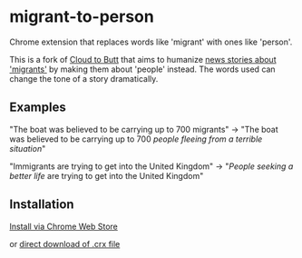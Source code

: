 migrant-to-person
=============

Chrome extension that replaces words like 'migrant' with ones like 'person'.

This is a fork of [Cloud to Butt](https://github.com/panicsteve/cloud-to-butt) that aims to humanize [news stories about 'migrants'](http://www.bbc.co.uk/news/world-europe-32377768) by making them about 'people' instead. The words used can change the tone of a story dramatically.

Examples
------------
"The boat was believed to be carrying up to 700 migrants" -> "The boat was believed to be carrying up to 700 *people fleeing from a terrible situation*"

"Immigrants are trying to get into the United Kingdom" -> "*People seeking a better life* are trying to get into the United Kingdom"

Installation
------------

[Install via Chrome Web Store](https://chrome.google.com/webstore/detail/migrant-to-person/ajallklncfbkhjlhibnjbkjfagdicalj)

or [direct download of .crx file](https://github.com/krisnoble/migrant-to-person/blob/master/MigrantToPerson.crx?raw=true)
